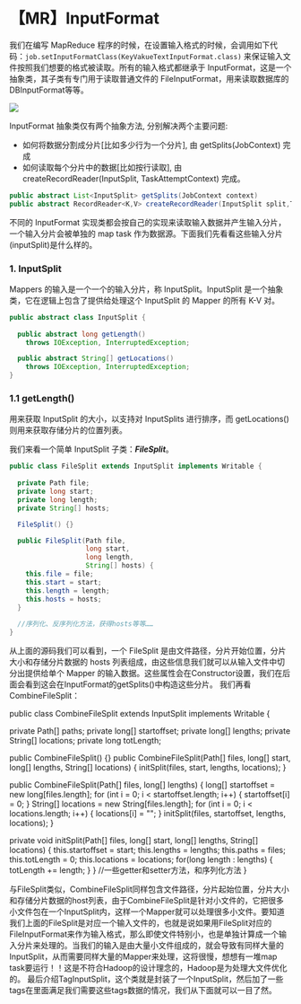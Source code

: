 # 【MR】InputFormat

我们在编写 MapReduce 程序的时候，在设置输入格式的时候，会调用如下代码：`job.setInputFormatClass(KeyVakueTextInputFormat.class)` 来保证输入文件按照我们想要的格式被读取。所有的输入格式都继承于 InputFormat，这是一个抽象类，其子类有专门用于读取普通文件的 FileInputFormat，用来读取数据库的 DBInputFormat等等。

![](https://upload-images.jianshu.io/upload_images/7126254-348de605cbcf0bd8.png?imageMogr2/auto-orient/strip|imageView2/2/w/1200)



InputFormat 抽象类仅有两个抽象方法, 分别解决两个主要问题:

- 如何将数据分割成分片[比如多少行为一个分片], 由 getSplits(JobContext) 完成
- 如何读取每个分片中的数据[比如按行读取], 由 createRecordReader(InputSplit, TaskAttemptContext) 完成。

```java
public abstract List<InputSplit> getSplits(JobContext context)
public abstract RecordReader<K,V> createRecordReader(InputSplit split,TaskAttemptContext context)
```

不同的 InputFormat 实现类都会按自己的实现来读取输入数据并产生输入分片，一个输入分片会被单独的 map task 作为数据源。下面我们先看看这些输入分片(inputSplit)是什么样的。

### 1. InputSplit

Mappers 的输入是一个一个的输入分片，称 InputSplit。InputSplit 是一个抽象类，它在逻辑上包含了提供给处理这个 InputSplit 的 Mapper 的所有 K-V 对。

```java
public abstract class InputSplit {
  
  public abstract long getLength() 
    throws IOException, InterruptedException;

  public abstract String[] getLocations() 
    throws IOException, InterruptedException;
}
```

### 1.1 getLength()

用来获取 InputSplit 的大小，以支持对 InputSplits 进行排序，而 getLocations() 则用来获取存储分片的位置列表。 

我们来看一个简单 InputSplit 子类：***FileSplit***。

```java
public class FileSplit extends InputSplit implements Writable {
  
  private Path file;
  private long start;
  private long length;
  private String[] hosts;

  FileSplit() {}

  public FileSplit(Path file, 
                   long start, 
                   long length, 
                   String[] hosts) {
    this.file = file;
    this.start = start;
    this.length = length;
    this.hosts = hosts;
  }
  
  //序列化、反序列化方法，获得hosts等等……
}
```

从上面的源码我们可以看到，一个 FileSplit 是由文件路径，分片开始位置，分片大小和存储分片数据的 hosts 列表组成，由这些信息我们就可以从输入文件中切分出提供给单个 Mapper 的输入数据。这些属性会在Constructor设置，我们在后面会看到这会在InputFormat的getSplits()中构造这些分片。
  我们再看CombineFileSplit：

public class CombineFileSplit extends InputSplit implements Writable {

  private Path[] paths;
  private long[] startoffset;
  private long[] lengths;
  private String[] locations;
  private long totLength;

  public CombineFileSplit() {}
  public CombineFileSplit(Path[] files, long[] start, 
                          long[] lengths, String[] locations) {
    initSplit(files, start, lengths, locations);
  }

  public CombineFileSplit(Path[] files, long[] lengths) {
    long[] startoffset = new long[files.length];
    for (int i = 0; i < startoffset.length; i++) {
      startoffset[i] = 0;
    }
    String[] locations = new String[files.length];
    for (int i = 0; i < locations.length; i++) {
      locations[i] = "";
    }
    initSplit(files, startoffset, lengths, locations);
  }

  private void initSplit(Path[] files, long[] start, 
                         long[] lengths, String[] locations) {
    this.startoffset = start;
    this.lengths = lengths;
    this.paths = files;
    this.totLength = 0;
    this.locations = locations;
    for(long length : lengths) {
      totLength += length;
    }
  }
  //一些getter和setter方法，和序列化方法
}

  与FileSplit类似，CombineFileSplit同样包含文件路径，分片起始位置，分片大小和存储分片数据的host列表，由于CombineFileSplit是针对小文件的，它把很多小文件包在一个InputSplit内，这样一个Mapper就可以处理很多小文件。要知道我们上面的FileSplit是对应一个输入文件的，也就是说如果用FileSplit对应的FileInputFormat来作为输入格式，那么即使文件特别小，也是单独计算成一个输入分片来处理的。当我们的输入是由大量小文件组成的，就会导致有同样大量的InputSplit，从而需要同样大量的Mapper来处理，这将很慢，想想有一堆map task要运行！！这是不符合Hadoop的设计理念的，Hadoop是为处理大文件优化的。
  最后介绍TagInputSplit，这个类就是封装了一个InputSplit，然后加了一些tags在里面满足我们需要这些tags数据的情况，我们从下面就可以一目了然。

